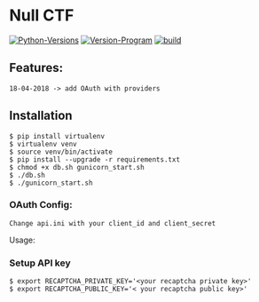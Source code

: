# Null CTF
[![Python-Versions](https://img.shields.io/badge/python-2.7%2C%203.3%2C%203.4%2C%203.5-blue.svg)](https://www.python.org/)
[![Version-Program](https://img.shields.io/badge/version-1.1-orange.svg)](https://github.com/HeavenH/flask/releases)
[![build](https://img.shields.io/badge/build-passing-brightgreen.svg)](https://github.com/HeavenH/flask)

## Features:
```
18-04-2018 -> add OAuth with providers
```

## Installation

```
$ pip install virtualenv
$ virtualenv venv
$ source venv/bin/activate
$ pip install --upgrade -r requirements.txt
$ chmod +x db.sh gunicorn_start.sh
$ ./db.sh
$ ./gunicorn_start.sh
```

### OAuth Config:

```
Change api.ini with your client_id and client_secret
```

Usage:

### Setup API key
```
$ export RECAPTCHA_PRIVATE_KEY='<your recaptcha private key>'
$ export RECAPTCHA_PUBLIC_KEY='< your recaptcha public key>'
```
